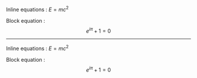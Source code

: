 
Inline equations :  $E=mc^2$

Block equation :  
$$e^{i\pi} + 1 = 0$$

---


Inline equations :  $E=mc^2$

Block equation :  
$$e^{i\pi} + 1 = 0$$



